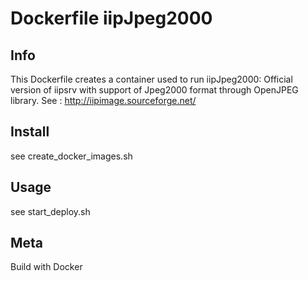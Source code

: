 # Dockerfile iipJpeg2000

## Info

This Dockerfile creates a container used to run iipJpeg2000: Official version of iipsrv with support of Jpeg2000 format through OpenJPEG library.
See : http://iipimage.sourceforge.net/

## Install

see create_docker_images.sh

## Usage

see start_deploy.sh

## Meta

Build with Docker
